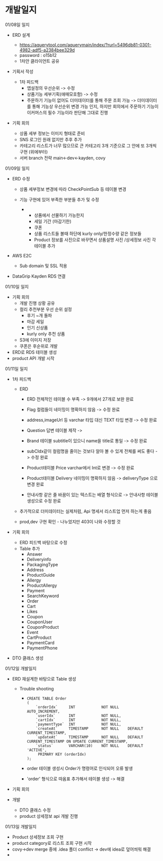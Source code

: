 # 개발일지



01/08일 일지

- ERD 설계
  - https://aquerytool.com/aquerymain/index/?rurl=5496db81-0301-4982-adf5-a2384bee329d
  - password : o15b12 
  - 1차안 클라이언트 공유

- 기획서 작성
  - 1차 피드백
    - 앱설정의 우선순위 -> 수정
    - 상품기능 세부기획(애매모호함) -> 수정
    - 주문하기 기능이 없어도 더미데이터를 통해 주문 조회 가능 -> 더미데이터를 통해 기능상 우선순위 변경 가능 인지, 하지만 회의에서 주문하기 기능이 이커머스의 필수 기능이라 판단해 그대로 진행
- 기획 회의
  - 상품 세부 정보는 이미지 형태로 준비
  - SNS 로그인 원래 없지만 추후 추가
  - 카테고리 리스트가 너무 많으므로 큰 카테고리 3개 기준으로 그 안에 또 3개씩 구현 (위에부터)
  - 서버 branch 전략 main<-dev<-kayden, covy



01/09일 일지

- ERD 수정

  - 상품 세부정보 변경에 따라 CheckPointSub 등 테이블 변경

  - 기능 구현에 있어 부족한 부분들 추가 및 수정

    - - 상품에서 선물하기 가능한지
      - 세일 기간 (마감기한)
      - 쿠폰
      - 상품 리스트들 볼때 하단에 kurly only/한정수량 같은 정보들
      - Product 정보를 사진으로 바꾸면서 상품설명 사진 /상세정보 사진 각 테이블 추가 

- AWS E2C 

  - Sub domain 및 SSL 적용

- DataGrip Kayden RDS 연결



01/10일 일지

- 기획 회의
  - 개발 진행 상황 공유
  - 컬리 추천부분 우선 순위 설정
    - 후기 ~개 돌파
    - 마감 세일
    - 인기 신상품
    - kurly only 추천 상품
  - S3에 이미지 저장
  - 쿠폰은 후순위로 개발
- ERD로 RDS 테이블 생성
- product API 개발 시작



01/11일 일지

- 1차 피드백

  - ERD

    - ERD 전체적인 테이블 수 부족 -> 9개에서 27개로 보완 완료
    - Flag 컬럼들이 네이밍이 명확하지 않음 -> 수정 완료
    - address,imageUrl 등 varchar 타입 대신 TEXT 타입 변경 -> 수정 완료
    - Question 답변 테이블 제작 -> 

    - Brand 테이블 subtitle이 있으니 name을 title로 통일 -> 수정 완료
    - subCIdx같이 컬럼명을 줄이는 것보다 알아 볼 수 있게 전체를 써도 좋다 -> 수정 완료
    - Product테이블 Price varchar에서 Int로 변경 -> 수정 완료
    - Product테이블 Delivery 네이밍이 명확하지 않음 -> deliveryType 으로 변경 완료
    - 안내사항 같은 줄 바꿈이 있는 텍스트는 배열 형식으로 -> 안내사항 테이블 생성으로 수정 완료

  - 추가적으로 더미데이터는 실제처럼, Api 명세서 리스트업 먼저 하는게 좋음
  - prod,dev 구현 확인  - 나누었지만 403이 나와 수정할 것

- 기획 회의
  - ERD 피드백 바탕으로 수정
  - Table 추가
    - Answer
    - Deliveryinfo
    - PackagingType
    - Address
    - ProductGuide
    - Allergy
    - ProductAllergy
    - Payment
    - SearchKeyword
    - Order
    - Cart
    - Likes
    - Coupon
    - CouponUser
    - CouponProduct
    - Event
    - CartProduct
    - PaymentCard
    - PaymentPhone
- DTO 클래스 생성



01/12일 개발일지



- ERD 재설계한 바탕으로 Table 생성

  - Trouble shooting

    - ```
      CREATE TABLE Order
      (
          `orderIdx`     INT            NOT NULL    AUTO_INCREMENT,
          `userIdx`      INT            NOT NULL,
          `cartIdx`      INT            NOT NULL,
          `paymentType`  INT            NOT NULL,
          `createAt`     TIMESTAMP      NOT NULL    DEFAULT CURRENT_TIMESTAMP,
          `updateAt`     TIMESTAMP      NOT NULL    DEFAULT CURRENT_TIMESTAMP ON UPDATE CURRENT_TIMESTAMP,
          `status`       VARCHAR(10)    NOT NULL    DEFAULT 'ACTIVE',
           PRIMARY KEY (orderIdx)
      );
      ```

    - order 테이블 생성시 Order가 명령어로 인식되어 오류 발생
    - 'order' 형식으로 따옴표 추가해서 테이블 생성 -> 해결

- 기획 회의

- 개발

  - DTO 클래스 수정
  - product 상세정보 api 개발 진행
  
  

01/13일 개발일지

- Product 상세정보 조회 구현
- product category로 리스트 조회 구현 시작
- covy->dev merge 중에 .idea 폴더 conflict -> dev에 idea로 덮어씌워 해결
- 
